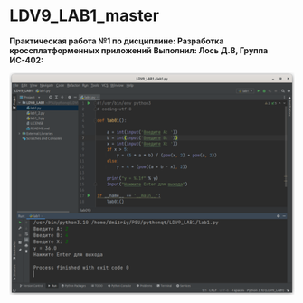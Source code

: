# LDV9_LAB1_master

**Практическая работа №1 по дисциплине: Разработка кроссплатформенных приложений Выполнил: Лось Д.В, Группа ИС-402:**

![Screenshot](screenshot1.png)
